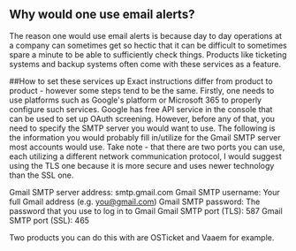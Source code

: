 ## Why would one use email alerts?
The reason one would use email alerts is because day to day operations at a company can sometimes get so hectic that it can be difficult to sometimes spare a minute to be able to sufficiently check things. Products like ticketing systems and backup systems often come with these services as a feature.

##How to set these services up
Exact instructions differ from product to product - however some steps tend to be the same.
Firstly, one needs to use platforms such as Google's platform or Microsoft 365 to properly configure such services. Google has free API service in the console that can be used to set up OAuth screening. However, before any of that, you need to specify the SMTP
server you would want to use. The following is the information you would probably fill in/utilize for the Gmail SMTP server most accounts would use. Take note - that there are two ports you can use, each utilizing a different network communication protocol,
I would suggest using the TLS one because it is more secure and uses newer technology than the SSL one. 

Gmail SMTP server address: smtp.gmail.com
Gmail SMTP username: Your full Gmail address (e.g. you@gmail.com)
Gmail SMTP password: The password that you use to log in to Gmail
Gmail SMTP port (TLS): 587
Gmail SMTP port (SSL): 465

Two products you can do this with are OSTicket and Vaaem for example. 
